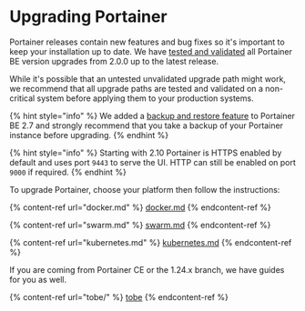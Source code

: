 # Upgrading Portainer

Portainer releases contain new features and bug fixes so it's important to keep your installation up to date. We have [tested and validated](../requirements-and-prerequisites.md#validated-configurations) all Portainer BE version upgrades from 2.0.0 up to the latest release.

While it's possible that an untested unvalidated upgrade path might work, we recommend that all upgrade paths are tested and validated on a non-critical system before applying them to your production systems.

{% hint style="info" %}
We added a [backup and restore feature](../../admin/settings/#backup-portainer) to Portainer BE 2.7 and strongly recommend that you take a backup of your Portainer instance before upgrading.
{% endhint %}

{% hint style="info" %}
Starting with 2.10 Portainer is HTTPS enabled by default and uses port `9443` to serve the UI. HTTP can still be enabled on port `9000` if required.
{% endhint %}

To upgrade Portainer, choose your platform then follow the instructions:

{% content-ref url="docker.md" %}
[docker.md](docker.md)
{% endcontent-ref %}

{% content-ref url="swarm.md" %}
[swarm.md](swarm.md)
{% endcontent-ref %}

{% content-ref url="kubernetes.md" %}
[kubernetes.md](kubernetes.md)
{% endcontent-ref %}

If you are coming from Portainer CE or the 1.24.x branch, we have guides for you as well.

{% content-ref url="tobe/" %}
[tobe](tobe/)
{% endcontent-ref %}
